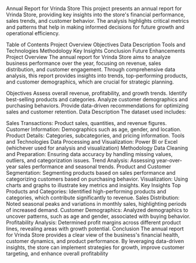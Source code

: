Annual Report for Vrinda Store
This project presents an annual report for Vrinda Store, providing key insights into the store's financial performance, sales trends, and customer behavior. The analysis highlights critical metrics and patterns that help in making informed decisions for future growth and operational efficiency.

Table of Contents
Project Overview
Objectives
Data Description
Tools and Technologies
Methodology
Key Insights
Conclusion
Future Enhancements
Project Overview
The annual report for Vrinda Store aims to analyze business performance over the year, focusing on revenue, sales distribution, and customer engagement. Through comprehensive data analysis, this report provides insights into trends, top-performing products, and customer demographics, which are crucial for strategic planning.

Objectives
Assess overall revenue, profitability, and growth trends.
Identify best-selling products and categories.
Analyze customer demographics and purchasing behaviors.
Provide data-driven recommendations for optimizing sales and customer retention.
Data Description
The dataset used includes:

Sales Transactions: Product sales, quantities, and revenue figures.
Customer Information: Demographics such as age, gender, and location.
Product Details: Categories, subcategories, and pricing information.
Tools and Technologies
Data Processing and Visualization: Power BI or Excel (whichever used for analysis and visualization)
Methodology
Data Cleaning and Preparation: Ensuring data accuracy by handling missing values, outliers, and categorization issues.
Trend Analysis: Assessing year-over-year sales performance and seasonal trends.
Product and Customer Segmentation: Segmenting products based on sales performance and categorizing customers based on purchasing behavior.
Visualization: Using charts and graphs to illustrate key metrics and insights.
Key Insights
Top Products and Categories: Identified high-performing products and categories, which contribute significantly to revenue.
Sales Distribution: Noted seasonal peaks and variations in monthly sales, highlighting periods of increased demand.
Customer Demographics: Analyzed demographics to uncover patterns, such as age and gender, associated with buying behavior.
Profitability Analysis: Determined profit margins across different product lines, revealing areas with growth potential.
Conclusion
The annual report for Vrinda Store provides a clear view of the business's financial health, customer dynamics, and product performance. By leveraging data-driven insights, the store can implement strategies for growth, improve customer targeting, and enhance overall profitability
